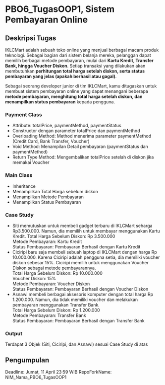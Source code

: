 # PBO6_TugasOOP1, Sistem Pembayaran Online

## Deskripsi Tugas
IKLCMart adalah sebuah toko online yang menjual berbagai macam produk teknologi. Sebagai bagian dari sistem belanja mereka, pelanggan dapat memilih berbagai metode pembayaran, mulai dari **Kartu Kredit, Transfer Bank, hingga Voucher Diskon**. Setiap transaksi yang dilakukan akan membutuhkan **perhitungan total harga setelah diskon, serta status pembayaran yang jelas (apakah berhasil atau gagal)**.

Sebagai seorang developer junior di tim IKLCMart, kamu ditugaskan untuk membuat sistem pembayaran online yang dapat menangani beberapa **metode pembayaran, menghitung total harga setelah diskon, dan menampilkan status pembayaran** kepada pengguna.

### Payment Class
- Attribute: totalPrice, paymentMethod, paymentStatus
- Constructor dengan parameter totalPrice dan paymentMethod
- Overloading Method: Method menerima parameter paymentMethod (Credit Card, Bank Transfer, Voucher)
- Void Method: Menampilan Detail pembayaran (paymentStatus dan paymentMethod)
- Return Type Method: Mengembalikan totalPrice setelah di diskon jika memakai Voucher

### Main Class
- Inheritance
- Menampilkan Total Harga sebelum diskon
- Menampilkan Metode Pembayaran
- Menampilkan Status Pembayaran

### Case Study
- Siti memutuskan untuk membeli gadget terbaru di IKLCMart seharga Rp3.500.000. Namun, dia memilih untuk membayar menggunakan Kartu Kredit.
Total Harga Sebelum Diskon: Rp 3.500.000 <br>
Metode Pembayaran: Kartu Kredit <br>
Status Pembayaran: Pembayaran Berhasil dengan Kartu Kredit
- Ciciripi baru saja membeli sebuah laptop di IKLCMart dengan harga Rp 10.000.000. Karena Ciciripi adalah pengguna setia, dia memiliki voucher diskon sebesar 15%. Ciciripi memilih untuk menggunakan Voucher Diskon sebagai metode pembayarannya. <br>
Total Harga Sebelum Diskon: Rp 10.000.000 <br>
Voucher Diskon: 15% <br>
Metode Pembayaran: Voucher Diskon <br>
Status Pembayaran: Pembayaran Berhasil dengan Voucher Diskon
- Asnawi membeli berbagai aksesoris komputer dengan total harga Rp 1.200.000. Namun, dia tidak memiliki voucher dan melakukan pembayaran menggunakan Transfer Bank. <br>
Total Harga Sebelum Diskon: Rp 1.200.000 <br>
Metode Pembayaran: Transfer Bank <br>
Status Pembayaran: Pembayaran Berhasil dengan Transfer Bank

### Output
Terdapat 3 Objek (Siti, Ciciripi, dan Asnawi) sesuai Case Study di atas

## Pengumpulan
Deadline: Jumat, 11 April 23:59 WIB
RepoForkName: NIM_Nama_PBO6_TugasOOP1
